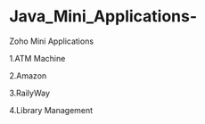 # Java_Mini_Applications-

Zoho Mini Applications 

1.ATM Machine 

2.Amazon

3.RailyWay

4.Library Management

